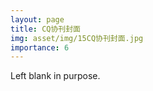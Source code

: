 ```yaml
---
layout: page
title: CQ协刊封面
img: asset/img/15CQ协刊封面.jpg
importance: 6
---
```


Left blank in purpose.